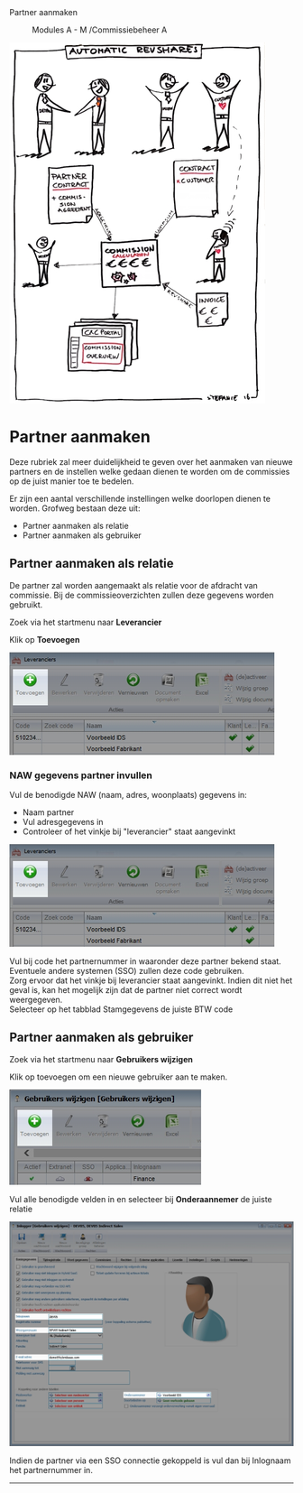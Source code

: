 <properties>
	<page>
		<title>Partner aanmaken</title>
		<description>Partner aanmaken</description>
	</page>
	<menu>
		<position>Modules A - M /Commissiebeheer</position>
		<title>Partner aanmaken</title>
		<sort>A</sort>
	</menu>
</properties>

![Commissieproces in een notendop](images/commissieproces_visualisatie.jpg)

# Partner aanmaken #

Deze rubriek zal meer duidelijkheid te geven over het aanmaken van nieuwe partners en de instellen welke gedaan dienen te worden om de commissies op de juist manier toe te bedelen.

Er zijn een aantal verschillende instellingen welke doorlopen dienen te worden. Grofweg bestaan deze uit:
- Partner aanmaken als relatie
- Partner aanmaken als gebruiker

## Partner aanmaken als relatie ##

De partner zal worden aangemaakt als relatie voor de afdracht van commissie. Bij de commissieoverzichten zullen deze gegevens worden gebruikt.

Zoek via het startmenu naar **Leverancier**

Klik op **Toevoegen**

![Partner aanmaken als relatie](images/partner_toevoegen_als_relatie.jpg)

### NAW gegevens partner invullen ###

Vul de benodigde NAW (naam, adres, woonplaats) gegevens in:
- Naam partner
- Vul adresgegevens in
- Controleer of het vinkje bij "leverancier" staat aangevinkt

![Partner aanmaken als relatie](images/partner_toevoegen_als_relatie.jpg)

<div class="info">
Vul bij code het partnernummer in waaronder deze partner bekend staat. Eventuele andere systemen (SSO) zullen deze code gebruiken.
</div>

<div class="warning">
Zorg ervoor dat het vinkje bij leverancier staat aangevinkt. Indien dit niet het geval is, kan het mogelijk zijn dat de partner niet correct wordt weergegeven.
</div>

<div class="warning">
Selecteer op het tabblad Stamgegevens de juiste BTW code
</div>

## Partner aanmaken als gebruiker ##

Zoek via het startmenu naar **Gebruikers wijzigen**

Klik op toevoegen om een nieuwe gebruiker aan te maken.

![Partner aanmaken als gebruiker](images/gebruiker_toevoegen.jpg)

Vul alle benodigde velden in en selecteer bij **Onderaannemer** de juiste relatie

![Partner aanmaken als gebruiker](images/partner_toevoegen_als_gebruiker.jpg)

<div class="warning">
Indien de partner via een SSO connectie gekoppeld is vul dan bij Inlognaam het partnernummer in. 
</div>

-------